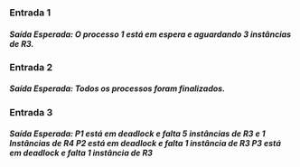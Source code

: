 ### Entrada 1

##### Saída Esperada: O processo 1 está em espera e aguardando 3 instâncias de R3.

### Entrada 2

##### Saída Esperada: Todos os processos foram finalizados.

### Entrada 3

##### Saída Esperada: P1 está em deadlock e falta 5 instâncias de R3 e 1 Instâncias de R4 P2 está em deadlock e falta 1 instância de R3 P3 está em deadlock e falta 1 instância de R3